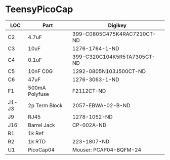 # TeensyPicoCap

| LOC | Part | Digikey |
| --- | ---  | --- |
| C2  | 4.7uF | 399-C0805C475K4RAC7210CT-ND |
| C3  | 10uF  | 1276-1764-1-ND |
| C4  | 0.1uF | 399-C320C104K5R5TA7305CT-ND |
| C5  | 10nF C0G | 1292-0805N103J500CT-ND | 
| C6 | 47uF | 1276-3063-1-ND | 
| F1 | 500mA Polyfuse | F2112CT-ND | 
|J1-J3 | 2p Term Block | 2057-EBWA-02-B-ND | 
| J9 | RJ45 | 1278-1052-ND |
| J16 | Barrel Jack | CP-002A-ND | 
| R1 | 1k Ref |  |
| R2 | 1k RTD | 223-1807-ND | 
| U1 | PicoCap04 | Mouser: PCAP04-BQFM-24 |
